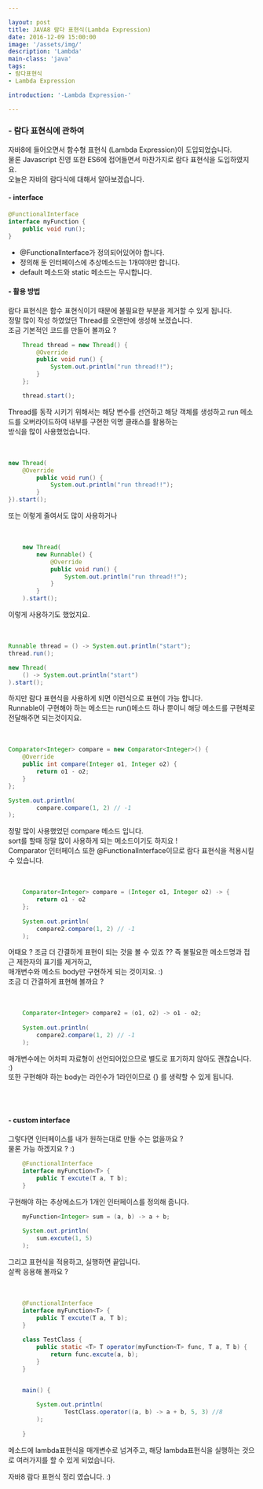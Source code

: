 ```yaml
---

layout: post
title: JAVA8 람다 표현식(Lambda Expression)
date: 2016-12-09 15:00:00
image: '/assets/img/'
description: 'Lambda'
main-class: 'java'
tags: 
- 람다표현식
- Lambda Expression

introduction: '-Lambda Expression-'

---
```


### - 람다 표현식에 관하여 

자바8에 들어오면서 함수형 표현식 (Lambda Expression)이 도입되었습니다.  
물론 Javascript 진영 또한 ES6에 접어들면서 마찬가지로 람다 표현식을 도입하였지요.  
오늘은 자바의 람다식에 대해서 알아보겠습니다.

#### - interface

```java
@FunctionalInterface
interface myFunction {
    public void run(); 
}
```

- @FunctionalInterface가 정의되어있어야 합니다.  
- 정의해 둔 인터페이스에 추상메소드는 1개여야만 합니다.
- default 메소드와 static 메소드는 무시합니다.
 
 


#### - 활용 방법

람다 표현식은 함수 표현식이기 때문에 불필요한 부분을 제거할 수 있게 됩니다.  
정말 많이 작성 하였었던 Thread를 오랜만에 생성해 보겠습니다.  
조금 기본적인 코드를 만들어 볼까요 ?  

 
```java
    Thread thread = new Thread() {
        @Override
        public void run() {
            System.out.println("run thread!!");
        }
    };

    thread.start();
```

Thread를 동작 시키기 위해서는 해당 변수를 선언하고 해당 객체를 생성하고 run 메소드를 오버라이드하여 내부를 구현한 익명 클래스를 활용하는  
방식을 많이 사용했었습니다. 
<br>
<br>
<br>


```java
new Thread(
    @Override
        public void run() {
            System.out.println("run thread!!");
        }
}).start();
```

또는 이렇게 줄여서도 많이 사용하거나 
<br>
<br>
<br>


```java
    new Thread(
        new Runnable() {
            @Override
            public void run() {
                System.out.println("run thread!!");
            }
        }
    ).start();
```

이렇게 사용하기도 했었지요. 
<br>
<br>
<br>



```java
Runnable thread = () -> System.out.println("start");
thread.run();

new Thread(
    () -> System.out.println("start")
).start();
```
하지만 람다 표현식을 사용하게 되면 이런식으로 표현이 가능 합니다.  
Runnable이 구현해야 하는 메소드는 run()메소드 하나 뿐이니 해당 메소드를 구현체로 전달해주면 되는것이지요. 
<br>
<br>
<br>



```java
Comparator<Integer> compare = new Comparator<Integer>() {
    @Override
    public int compare(Integer o1, Integer o2) {
        return o1 - o2;
    }
};

System.out.println(
        compare.compare(1, 2) // -1 
);
```

정말 많이 사용했었던 compare 메소드 입니다.  
sort를 할때 정말 많이 사용하게 되는 메소드이기도 하지요 !  
Comparator 인터페이스 또한 @FunctionalInterface이므로 람다 표현식을 적용시킬 수 있습니다. 
<br>
<br>
<br>

```java
    Comparator<Integer> compare = (Integer o1, Integer o2) -> {
        return o1 - o2
    };
    
    System.out.println(
        compare2.compare(1, 2) // -1 
    );
```

어때요 ? 조금 더 간결하게 표현이 되는 것을 볼 수 있죠 ?? 즉 불필요한 메소드명과 접근 제한자의 표기를 제거하고,  
매개변수와 메소드 body만 구현하게 되는 것이지요. :)  
조금 더 간결하게 표현해 볼까요 ?
<br>
<br>
<br>


```java
    Comparator<Integer> compare2 = (o1, o2) -> o1 - o2;
    
    System.out.println(
        compare2.compare(1, 2) // -1 
    );
```

매개변수에는 어차피 자료형이 선언되어있으므로 별도로 표기하지 않아도 괜찮습니다. :)  
또한 구현해야 하는 body는 라인수가 1라인이므로 {} 를 생략할 수 있게 됩니다.  
<br>
<br>
<br>


#### - custom interface

그렇다면 인터페이스를 내가 원하는대로 만들 수는 없을까요 ?  
물론 가능 하겠지요 ? :)


```java
    @FunctionalInterface
    interface myFunction<T> {
        public T excute(T a, T b);
    }
```

구현해야 하는 추상메소드가 1개인 인터페이스를 정의해 줍니다.  

```java
    myFunction<Integer> sum = (a, b) -> a + b;
    
    System.out.println(
        sum.excute(1, 5)
    );
```

그리고 표현식을 적용하고, 실행하면 끝입니다.  
살짝 응용해 볼까요 ?
<br>
<br>
<br>

```java
    @FunctionalInterface
    interface myFunction<T> {
        public T excute(T a, T b);
    }
    
    class TestClass {
        public static <T> T operator(myFunction<T> func, T a, T b) {
            return func.excute(a, b);
        }
    }


    main() {
    
        System.out.println(
                TestClass.operator((a, b) -> a + b, 5, 3) //8 
        );
        
    }
```

메소드에 lambda표현식을 매개변수로 넘겨주고, 해당 lambda표현식을 실행하는 것으로 여러가지를 할 수 있게 되었습니다.  

자바8 람다 표현식 정리 였습니다. :) 